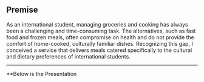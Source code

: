 ## Premise

As an international student, managing groceries and cooking has always been a challenging and time-consuming task. The alternatives, such as fast food and frozen meals, often compromise on health and do not provide the comfort of home-cooked, culturally familiar dishes. Recognizing this gap, I conceived a service that delivers meals catered specifically to the cultural and dietary preferences of international students.

---

**Below is the Presentation

